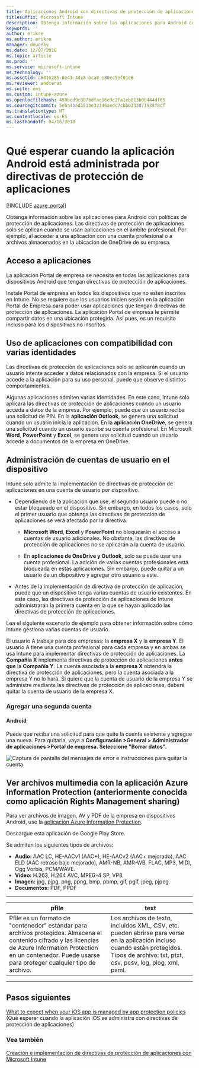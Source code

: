 ```yaml
---
title: Aplicaciones Android con directivas de protección de aplicaciones
titlesuffix: Microsoft Intune
description: Obtenga información sobre las aplicaciones para Android con políticas de protección.
keywords: ''
author: erikre
ms.author: erikre
manager: dougeby
ms.date: 12/07/2016
ms.topic: article
ms.prod: ''
ms.service: microsoft-intune
ms.technology: ''
ms.assetid: a6816285-8e43-4dc8-bca0-e80ec5ef01e6
ms.reviewer: andcerat
ms.suite: ems
ms.custom: intune-azure
ms.openlocfilehash: 450bcd9c807bdfae16e9c2fa1eb813b00444df65
ms.sourcegitcommit: 5eba4bad151be32346aedc7cbb0333d71934f8cf
ms.translationtype: HT
ms.contentlocale: es-ES
ms.lasthandoff: 04/16/2018
---
```

# <a name="what-to-expect-when-your-android-app-is-managed-by-app-protection-policies"></a>Qué esperar cuando la aplicación Android está administrada por directivas de protección de aplicaciones 

[!INCLUDE [azure_portal](./includes/azure_portal.md)]

Obtenga información sobre las aplicaciones para Android con políticas de protección de aplicaciones. Las directivas de protección de aplicaciones solo se aplican cuando se usan aplicaciones en el ámbito profesional. Por ejemplo, al acceder a una aplicación con una cuenta profesional o a archivos almacenados en la ubicación de OneDrive de su empresa.
##  <a name="accessing-apps"></a>Acceso a aplicaciones

La aplicación Portal de empresa se necesita en todas las aplicaciones para dispositivos Android que tengan directivas de protección de aplicaciones.

Instale Portal de empresa en todos los dispositivos que no estén inscritos en Intune. No se requiere que los usuarios inicien sesión en la aplicación Portal de Empresa para poder usar aplicaciones que tengan directivas de protección de aplicaciones.
La aplicación Portal de empresa le permite compartir datos en una ubicación protegida. Así pues, es un requisito incluso para los dispositivos no inscritos.


##  <a name="using-apps-with-multi-identity-support"></a>Uso de aplicaciones con compatibilidad con varias identidades

Las directivas de protección de aplicaciones solo se aplicarán cuando un usuario intente acceder a datos relacionados con la empresa.  Si el usuario accede a la aplicación para su uso personal, puede que observe distintos comportamientos.

Algunas aplicaciones admiten varias identidades. En este caso, Intune solo aplicará las directivas de protección de aplicaciones cuando un usuario acceda a datos de la empresa.  Por ejemplo, puede que un usuario reciba una solicitud de PIN.  En la **aplicación Outlook**, se genera una solicitud cuando un usuario inicia la aplicación. En la **aplicación OneDrive**, se genera una solicitud cuando un usuario escribe su cuenta profesional.  En Microsoft **Word**, **PowerPoint** y **Excel**, se genera una solicitud cuando un usuario accede a documentos de la empresa en OneDrive.
##  <a name="managing-user-accounts-on-the-device"></a>Administración de cuentas de usuario en el dispositivo

Intune solo admite la implementación de directivas de protección de aplicaciones en una cuenta de usuario por dispositivo.

* Dependiendo de la aplicación que use, el segundo usuario puede o no estar bloqueado en el dispositivo. Sin embargo, en todos los casos, solo el primer usuario que obtenga las directivas de protección de aplicaciones se verá afectado por la directiva.

  * **Microsoft Word**, **Excel** y **PowerPoint** no bloquearán el acceso a cuentas de usuario adicionales. No obstante, las directivas de protección de aplicaciones no se aplicarán a la cuenta de usuario.

  * En **aplicaciones de OneDrive y Outlook**, solo se puede usar una cuenta profesional.  La adición de varias cuentas profesionales está bloqueada en estas aplicaciones.  Sin embargo, puede quitar a un usuario de un dispositivo y agregar otro usuario a este.


* Antes de la implementación de directiva de protección de aplicación, puede que un dispositivo tenga varias cuentas de usuario existentes. En este caso, las directivas de protección de aplicaciones de Intune administrarán la primera cuenta en la que se hayan aplicado las directivas de protección de aplicaciones.


Lea el siguiente escenario de ejemplo para obtener información sobre cómo Intune gestiona varias cuentas de usuario.

El usuario A trabaja para dos empresas: la **empresa X** y la **empresa Y**. El usuario A tiene una cuenta profesional para cada empresa y en ambas se usa Intune para implementar directivas de protección de aplicaciones. La **Compañía X** implementa directivas de protección de aplicaciones **antes que** la **Compañía Y**. La cuenta asociada a la **empresa X** obtendrá la directiva de protección de aplicaciones, pero la cuenta asociada a la empresa Y no lo hará. Si quiere que la cuenta de usuario de la empresa Y se administre mediante las directivas de protección de aplicaciones, deberá quitar la cuenta de usuario de la empresa X.
### <a name="adding-a-second-account"></a>Agregar una segunda cuenta
####  <a name="android"></a>Android
Puede que reciba una solicitud para que quite la cuenta existente y agregue una nueva.  Para quitarla, vaya a **Configuración &gt;General &gt; Administrador de aplicaciones &gt;Portal de empresa. Seleccione "Borrar datos".**

![Captura de pantalla del mensajes de error e instrucciones para quitar la cuenta](./media/android-switch-user.png)

##  <a name="viewing-media-files-with-the-azure-information-protection-app-previously-known-as-rights-management-sharing-app"></a>Ver archivos multimedia con la aplicación Azure Information Protection (anteriormente conocida como aplicación Rights Management sharing)
Para ver archivos de imagen, AV y PDF de la empresa en dispositivos Android, use la [aplicación Azure Information Protection](https://play.google.com/store/apps/details?id=com.microsoft.ipviewer).

Descargue esta aplicación de Google Play Store.  

Se admiten los siguientes tipos de archivos:

* **Audio:** AAC LC, HE-AACv1 (AAC+), HE-AACv2 (AAC+ mejorado), AAC ELD (AAC retraso bajo mejorado), AMR-NB, AMR-WB, FLAC, MP3, MIDI, Ogg Vorbis, PCM/WAVE.
* **Vídeo:** H.263, H.264 AVC, MPEG-4 SP, VP8.
* **Imagen:** jpg, pjpg, png, ppng, bmp, pbmp, gif, pgif, jpeg, pjpeg.
* **Documentos:** PDF, PPDF

------------

|                                                                                 <strong>pfile</strong>                                                                                 |                                                                      <strong>text</strong>                                                                      |
|----------------------------------------------------------------------------------------------------------------------------------------------------------------------------------------|-----------------------------------------------------------------------------------------------------------------------------------------------------------------|
| Pfile es un formato de "contenedor" estándar para archivos protegidos. Almacena el contenido cifrado y las licencias de Azure Information Protection en un contenedor. Puede usarse para proteger cualquier tipo de archivo. | Los archivos de texto, incluidos XML, CSV, etc. pueden abrirse para verse en la aplicación incluso cuando están protegidos. Tipos de archivo: txt, ptxt, csv, pcsv, log, plog, xml, pxml. |

---------------
## <a name="next-steps"></a>Pasos siguientes
[What to expect when your iOS app is managed by app protection policies](app-protection-enabled-apps-ios.md) (Qué esperar cuando la aplicación iOS se administra con directivas de protección de aplicaciones)

### <a name="see-also"></a>Vea también
[Creación e implementación de directivas de protección de aplicaciones con Microsoft Intune](app-protection-policies.md)
